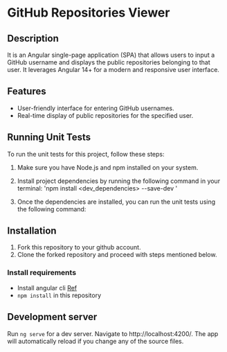 # GitHub Repositories Viewer

## Description

It is an Angular single-page application (SPA) that allows users to input a GitHub username and displays the public repositories belonging to that user. It leverages Angular 14+ for a modern and responsive user interface.

## Features

- User-friendly interface for entering GitHub usernames.
- Real-time display of public repositories for the specified user.

## Running Unit Tests

To run the unit tests for this project, follow these steps:

1. Make sure you have Node.js and npm installed on your system.

2. Install project dependencies by running the following command in your terminal:
  'npm install <dev_dependencies> --save-dev '
3. Once the dependencies are installed, you can run the unit tests using the following command:

## Installation

1. Fork this repository to your github account.
2. Clone the forked repository and proceed with steps mentioned below.

### Install requirements
* Install angular cli [Ref](https://angular.io/cli)
* `npm install` in this repository 

## Development server

Run `ng serve` for a dev server. Navigate to http://localhost:4200/. The app will automatically reload if you change any of the source files.
